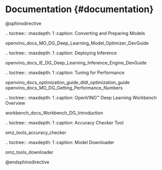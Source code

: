 # Documentation {#documentation}

@sphinxdirective

.. toctree::
   :maxdepth: 1
   :caption: Converting and Preparing Models

   openvino_docs_MO_DG_Deep_Learning_Model_Optimizer_DevGuide


.. toctree::
   :maxdepth: 1
   :caption: Deploying Inference

   openvino_docs_IE_DG_Deep_Learning_Inference_Engine_DevGuide

.. toctree::
   :maxdepth: 1
   :caption: Tuning for Performance

   openvino_docs_optimization_guide_dldt_optimization_guide
   openvino_docs_MO_DG_Getting_Performance_Numbers

.. toctree::
   :maxdepth: 1
   :caption: OpenVINO™ Deep Learning Workbench Overview

   workbench_docs_Workbench_DG_Introduction

.. toctree::
   :maxdepth: 1
   :caption: Accuracy Checker Tool

   omz_tools_accuracy_checker

.. toctree::
   :maxdepth: 1
   :caption: Model Downloader

   omz_tools_downloader

@endsphinxdirective
